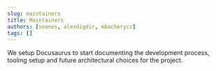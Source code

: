 ```yaml
---
slug: maintainers
title: Maintainers
authors: [seanes, alexdigdir, mbacherycz]
tags: []
---
```


We setup Docusaurus to start documenting the development process, tooling setup and future architectural choices for the project.
